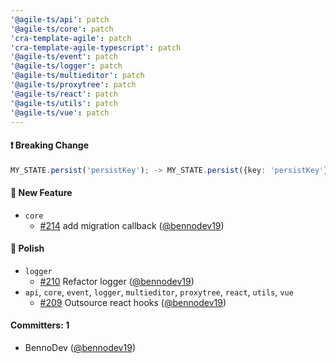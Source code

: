 ```yaml
---
'@agile-ts/api': patch
'@agile-ts/core': patch
'cra-template-agile': patch
'cra-template-agile-typescript': patch
'@agile-ts/event': patch
'@agile-ts/logger': patch
'@agile-ts/multieditor': patch
'@agile-ts/proxytree': patch
'@agile-ts/react': patch
'@agile-ts/utils': patch
'@agile-ts/vue': patch
---
```


#### ❗️ Breaking Change

```ts
MY_STATE.persist('persistKey'); -> MY_STATE.persist({key: 'persistKey'});
```

#### :rocket: New Feature
* `core`
    * [#214](https://github.com/agile-ts/agile/pull/214) add migration callback ([@bennodev19](https://github.com/bennodev19))

#### :nail_care: Polish
* `logger`
    * [#210](https://github.com/agile-ts/agile/pull/210) Refactor logger ([@bennodev19](https://github.com/bennodev19))
* `api`, `core`, `event`, `logger`, `multieditor`, `proxytree`, `react`, `utils`, `vue`
    * [#209](https://github.com/agile-ts/agile/pull/209) Outsource react hooks ([@bennodev19](https://github.com/bennodev19))

#### Committers: 1
- BennoDev ([@bennodev19](https://github.com/bennodev19))

